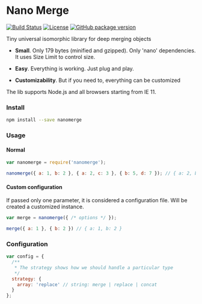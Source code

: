 # Nano Merge

[![Build Status](https://travis-ci.org/nikolay-govorov/nanomerge.svg?branch=master)](https://travis-ci.org/nikolay-govorov/nanomerge)
[![License](https://img.shields.io/npm/l/nanomerge.svg)](https://github.com/nikolay-govorov/nanomerge/blob/master/LICENSE)
[![GitHub package version](https://img.shields.io/github/package-json/v/nikolay-govorov/nanomerge.svg)](https://github.com/nikolay-govorov/nanomerge)

Tiny universal isomorphic library for deep merging objects

* **Small**. Only 179 bytes (minified and gzipped). Only 'nano' dependencies. It uses Size Limit to control size.

* **Easy**. Everything is working. Just plug and play.

* **Customizability**. But if you need to, everything can be customized

The lib supports Node.js and all browsers starting from IE 11.

### Install

```sh
npm install --save nanomerge
```

### Usage

#### Normal

```js
var nanomerge = require('nanomerge');

nanomerge({ a: 1, b: 2 }, { a: 2, c: 3 }, { b: 5, d: 7 }); // { a: 2, b: 5, c: 3, d: 7 }
```

#### Custom configuration

If passed only one parameter, it is considered a configuration file. Will be created a customized instance.

```js
var merge = nanomerge({ /* options */ });

merge({ a: 1 }, { b: 2 }) // { a: 1, b: 2 }
```

### Configuration

```js
var config = {
  /**
   * The strategy shows how we should handle a particular type
   */
  strategy: {
    array: 'replace' // string: merge | replace | concat
  }
};
```
